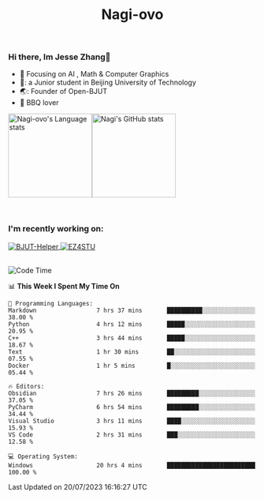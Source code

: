 

<!--
**Nagi-ovo/Nagi-ovo** is a ✨ _special_ ✨ repository because its `README.md` (this file) appears on your GitHub profile.

Here are some ideas to get you started:

- 🔭 I’m currently working on ...
- 🌱 I’m currently learning ...
- 👯 I’m looking to collaborate on ...
- 🤔 I’m looking for help with ...
- 💬 Ask me about ...
- 📫 How to reach me: ...
- 😄 Pronouns: ...
- ⚡ Fun fact: ...
-->
<h1 align="center">Nagi-ovo</h3>


<br />

 ### Hi there, Im Jesse Zhang👋
- :orange_book: Focusing on AI , Math & Computer Graphics
- 🔬: a Junior student in Beijing University of Technology
- 🌏: Founder of Open-BJUT
- :meat_on_bone: BBQ lover

<div style="display:flex; flex-wrap:wrap; height: 200px;">
  <img height="170" src="https://github-readme-stats-git-main-nagi-ovo.vercel.app/api/top-langs/?username=Nagi-ovo&hide=css,scss,html,java,typescript&layout=compact&card_width=345&card_height=400" alt="Nagi-ovo's Language stats">
  <img height="170" src="https://github-readme-stats-git-main-nagi-ovo.vercel.app/api?username=Nagi-ovo&show_icons=true&theme=radical" alt="Nagi's GitHub stats">
</div>

### I'm recently working on:</a>

 <div>
<a href="https://github.com/Open-BJUT/BJUT-Helper">
  <img align="center" src="https://github-readme-stats-git-main-nagi-ovo.vercel.app/api/pin/?username=Nagi-ovo&repo=BJUT-Helper" alt="BJUT-Helper">
</a>
<a href="https://github.com/Nagi-ovo/EZ4STU">
  <img align="center" src="https://github-readme-stats-git-main-nagi-ovo.vercel.app/api/pin/?username=Nagi-ovo&repo=EZ4STU" alt="EZ4STU">
</a>  
</div>

<br />

<!--START_SECTION:waka-->
![Code Time](http://img.shields.io/badge/Code%20Time-110%20hrs%2048%20mins-blue)

📊 **This Week I Spent My Time On** 

```text
💬 Programming Languages: 
Markdown                 7 hrs 37 mins       ██████████░░░░░░░░░░░░░░░   38.00 % 
Python                   4 hrs 12 mins       █████░░░░░░░░░░░░░░░░░░░░   20.95 % 
C++                      3 hrs 44 mins       █████░░░░░░░░░░░░░░░░░░░░   18.67 % 
Text                     1 hr 30 mins        ██░░░░░░░░░░░░░░░░░░░░░░░   07.55 % 
Docker                   1 hr 5 mins         █░░░░░░░░░░░░░░░░░░░░░░░░   05.44 % 

🔥 Editors: 
Obsidian                 7 hrs 26 mins       █████████░░░░░░░░░░░░░░░░   37.05 % 
PyCharm                  6 hrs 54 mins       █████████░░░░░░░░░░░░░░░░   34.44 % 
Visual Studio            3 hrs 11 mins       ████░░░░░░░░░░░░░░░░░░░░░   15.93 % 
VS Code                  2 hrs 31 mins       ███░░░░░░░░░░░░░░░░░░░░░░   12.58 % 

💻 Operating System: 
Windows                  20 hrs 4 mins       █████████████████████████   100.00 % 
```


 Last Updated on 20/07/2023 16:16:27 UTC
<!--END_SECTION:waka-->



